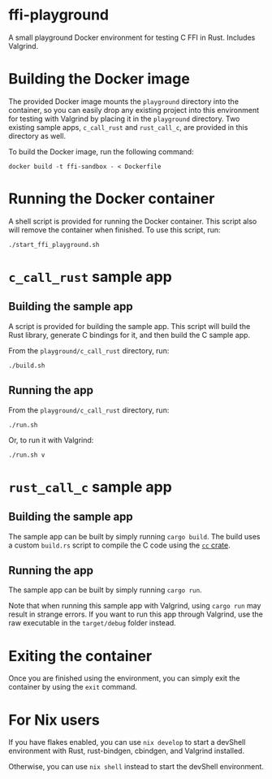 # ffi-playground
A small playground Docker environment for testing C FFI in Rust. Includes Valgrind.

# Building the Docker image
The provided Docker image mounts the `playground` directory into the container, so you can easily drop any existing project into this environment for testing with Valgrind by placing it in the `playground` directory. Two existing sample apps, `c_call_rust` and `rust_call_c`, are provided in this directory as well.

To build the Docker image, run the following command:
```
docker build -t ffi-sandbox - < Dockerfile
```

# Running the Docker container
A shell script is provided for running the Docker container. This script also will remove the container when finished. To use this script, run:
```
./start_ffi_playground.sh
```

# `c_call_rust` sample app

## Building the sample app
A script is provided for building the sample app. This script will build the Rust library, generate C bindings for it, and then build the C sample app.

From the `playground/c_call_rust` directory, run:
```
./build.sh
```

## Running the app
From the `playground/c_call_rust` directory, run:
```
./run.sh
```
Or, to run it with Valgrind:
```
./run.sh v
```

# `rust_call_c` sample app

## Building the sample app
The sample app can be built by simply running `cargo build`. The build uses a custom `build.rs` script to compile the C code using the [`cc` crate](https://crates.io/crates/cc).

## Running the app
The sample app can be built by simply running `cargo run`.

Note that when running this sample app with Valgrind, using `cargo run` may result in strange errors. If you want to run this app through Valgrind, use the raw executable in the `target/debug` folder instead.

# Exiting the container
Once you are finished using the environment, you can simply exit the container by using the `exit` command.

# For Nix users
If you have flakes enabled, you can use `nix develop` to start a devShell environment with Rust, rust-bindgen, cbindgen, and Valgrind installed.

Otherwise, you can use `nix shell` instead to start the devShell environment.
